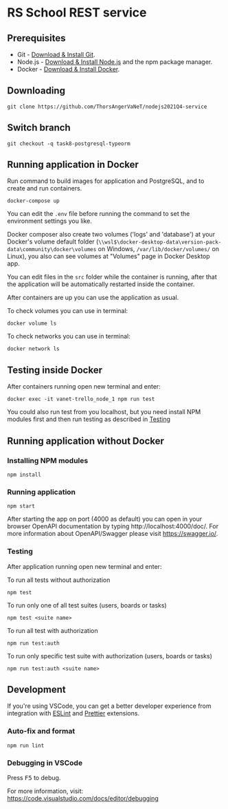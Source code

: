 # RS School REST service

## Prerequisites

- Git - [Download & Install Git](https://git-scm.com/downloads).
- Node.js - [Download & Install Node.js](https://nodejs.org/en/download/) and the npm package manager.
- Docker - [Download & Install Docker](https://docs.docker.com/get-docker/).

## Downloading

```
git clone https://github.com/ThorsAngerVaNeT/nodejs2021Q4-service
```

## Switch branch

```
git checkout -q task8-postgresql-typeorm
```

## Running application in Docker

Run command to build images for application and PostgreSQL, and to create and run containers.

```
docker-compose up
```

You can edit the `.env` file before running the command to set the environment settings you like.

Docker composer also create two volumes ('logs' and 'database') at your Docker's volume default folder (``\\wsl$\docker-desktop-data\version-pack-data\community\docker\volumes`` on Windows, ``/var/lib/docker/volumes/`` on Linux), you also can see volumes at "Volumes" page in Docker Desktop app.

You can edit files in the `src` folder while the container is running, after that the application will be automatically restarted inside the container.

After containers are up you can use the application as usual.

To check volumes you can use in terminal:

```
docker volume ls
```

To check networks you can use in terminal:

```
docker network ls
```

## Testing inside Docker

After containers running open new terminal and enter:

```
docker exec -it vanet-trello_node_1 npm run test
```

You could also run test from you localhost, but you need install NPM modules first and then run testing as described in [Testing](#testing)

## Running application without Docker
### Installing NPM modules

```
npm install
```

### Running application

```
npm start
```

After starting the app on port (4000 as default) you can open
in your browser OpenAPI documentation by typing http://localhost:4000/doc/.
For more information about OpenAPI/Swagger please visit https://swagger.io/.

### Testing

After application running open new terminal and enter:

To run all tests without authorization

```
npm test
```

To run only one of all test suites (users, boards or tasks)

```
npm test <suite name>
```

To run all test with authorization

```
npm run test:auth
```

To run only specific test suite with authorization (users, boards or tasks)

```
npm run test:auth <suite name>
```

## Development

If you're using VSCode, you can get a better developer experience from integration with [ESLint](https://marketplace.visualstudio.com/items?itemName=dbaeumer.vscode-eslint) and [Prettier](https://marketplace.visualstudio.com/items?itemName=esbenp.prettier-vscode) extensions.

### Auto-fix and format

```
npm run lint
```

### Debugging in VSCode

Press <kbd>F5</kbd> to debug.

For more information, visit: https://code.visualstudio.com/docs/editor/debugging
